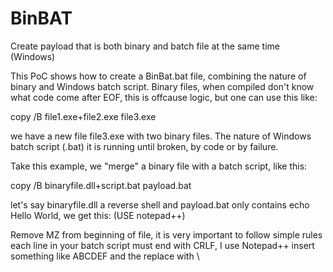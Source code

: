 # BinBAT
Create payload that is both binary and batch file at the same time (Windows)


This PoC shows how to create a BinBat.bat file, combining the nature of binary and Windows batch script. Binary files, when compiled don't know what code come after EOF, this is offcause logic, but one can use this like:

copy /B file1.exe+file2.exe file3.exe 

we have a new file file3.exe with two binary files. The nature of Windows batch script (.bat) it is running until broken, by code or by failure.

Take this example, we "merge" a binary file with a batch script, like this:

copy /B binaryfile.dll+script.bat payload.bat

let's say binaryfile.dll a reverse shell and payload.bat only contains echo Hello World, we get this: (USE notepad++)






Remove MZ from beginning of file, it is very important to follow simple rules each line in your batch script must end with CRLF, I use Notepad++ insert something like ABCDEF and the replace with \
